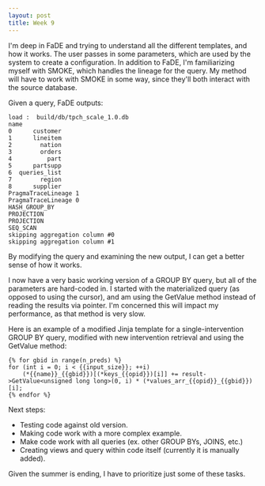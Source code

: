 ```yaml
---
layout: post
title: Week 9
---
```


I'm deep in FaDE and trying to understand all the different templates, and how it works. The user passes in some parameters, which are used by the system to create a configuration. In addition to FaDE, I'm familiarizing myself with SMOKE, which handles the lineage for the query. My method will have to work with SMOKE in some way, since they'll both interact with the source database. 

Given a query, FaDE outputs: 
```
load :  build/db/tpch_scale_1.0.db
name
0      customer
1      lineitem
2        nation
3        orders
4          part
5      partsupp
6  queries_list
7        region
8      supplier
PragmaTraceLineage 1
PragmaTraceLineage 0
HASH_GROUP_BY
PROJECTION
PROJECTION
SEQ_SCAN
skipping aggregation column #0
skipping aggregation column #1
```

By modifying the query and examining the new output, I can get a better sense of how it works. 

I now have a very basic working version of a GROUP BY query, but all of the parameters are hard-coded in. I started with the materialized query (as opposed to using the cursor), and am using the GetValue method instead of reading the results via pointer. I'm concerned this will impact my performance, as that method is very slow. 

Here is an example of a modified Jinja template for a single-intervention GROUP BY query, modified with new intervention retrieval and using the GetValue method:

```
{% for gbid in range(n_preds) %}
for (int i = 0; i < {{input_size}}; ++i)
    (*{{name}}_{{gbid}})[(*keys_{{opid}})[i]] += result->GetValue<unsigned long long>(0, i) * (*values_arr_{{opid}}_{{gbid}})[i];
{% endfor %}
```

Next steps: 
- Testing code against old version.
- Making code work with a more complex example.
- Make code work with all queries (ex. other GROUP BYs, JOINS, etc.)
- Creating views and query within code itself (currently it is manually added).

Given the summer is ending, I have to prioritize just some of these tasks. 
